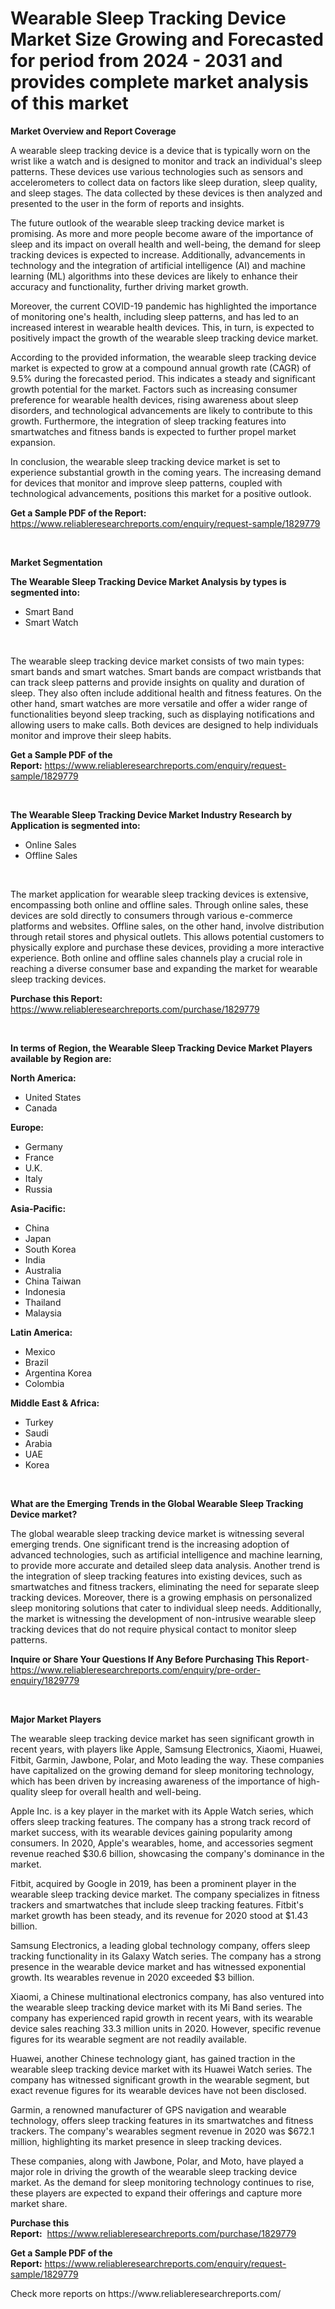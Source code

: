 <p><h1>Wearable Sleep Tracking Device Market Size Growing and Forecasted for period from 2024 - 2031 and provides complete market analysis of this market</h1></p><p><strong>Market Overview and Report Coverage</strong></p>
<p><p>A wearable sleep tracking device is a device that is typically worn on the wrist like a watch and is designed to monitor and track an individual's sleep patterns. These devices use various technologies such as sensors and accelerometers to collect data on factors like sleep duration, sleep quality, and sleep stages. The data collected by these devices is then analyzed and presented to the user in the form of reports and insights.</p><p>The future outlook of the wearable sleep tracking device market is promising. As more and more people become aware of the importance of sleep and its impact on overall health and well-being, the demand for sleep tracking devices is expected to increase. Additionally, advancements in technology and the integration of artificial intelligence (AI) and machine learning (ML) algorithms into these devices are likely to enhance their accuracy and functionality, further driving market growth.</p><p>Moreover, the current COVID-19 pandemic has highlighted the importance of monitoring one's health, including sleep patterns, and has led to an increased interest in wearable health devices. This, in turn, is expected to positively impact the growth of the wearable sleep tracking device market.</p><p>According to the provided information, the wearable sleep tracking device market is expected to grow at a compound annual growth rate (CAGR) of 9.5% during the forecasted period. This indicates a steady and significant growth potential for the market. Factors such as increasing consumer preference for wearable health devices, rising awareness about sleep disorders, and technological advancements are likely to contribute to this growth. Furthermore, the integration of sleep tracking features into smartwatches and fitness bands is expected to further propel market expansion.</p><p>In conclusion, the wearable sleep tracking device market is set to experience substantial growth in the coming years. The increasing demand for devices that monitor and improve sleep patterns, coupled with technological advancements, positions this market for a positive outlook.</p></p>
<p><strong>Get a Sample PDF of the Report:</strong> <a href="https://www.reliableresearchreports.com/enquiry/request-sample/1829779">https://www.reliableresearchreports.com/enquiry/request-sample/1829779</a></p>
<p>&nbsp;</p>
<p><strong>Market Segmentation</strong></p>
<p><strong>The Wearable Sleep Tracking Device Market Analysis by types is segmented into:</strong></p>
<p><ul><li>Smart Band</li><li>Smart Watch</li></ul></p>
<p>&nbsp;</p>
<p><p>The wearable sleep tracking device market consists of two main types: smart bands and smart watches. Smart bands are compact wristbands that can track sleep patterns and provide insights on quality and duration of sleep. They also often include additional health and fitness features. On the other hand, smart watches are more versatile and offer a wider range of functionalities beyond sleep tracking, such as displaying notifications and allowing users to make calls. Both devices are designed to help individuals monitor and improve their sleep habits.</p></p>
<p><strong>Get a Sample PDF of the Report:</strong>&nbsp;<a href="https://www.reliableresearchreports.com/enquiry/request-sample/1829779">https://www.reliableresearchreports.com/enquiry/request-sample/1829779</a></p>
<p>&nbsp;</p>
<p><strong>The Wearable Sleep Tracking Device Market Industry Research by Application is segmented into:</strong></p>
<p><ul><li>Online Sales</li><li>Offline Sales</li></ul></p>
<p>&nbsp;</p>
<p><p>The market application for wearable sleep tracking devices is extensive, encompassing both online and offline sales. Through online sales, these devices are sold directly to consumers through various e-commerce platforms and websites. Offline sales, on the other hand, involve distribution through retail stores and physical outlets. This allows potential customers to physically explore and purchase these devices, providing a more interactive experience. Both online and offline sales channels play a crucial role in reaching a diverse consumer base and expanding the market for wearable sleep tracking devices.</p></p>
<p><strong>Purchase this Report:</strong>&nbsp; <a href="https://www.reliableresearchreports.com/purchase/1829779">https://www.reliableresearchreports.com/purchase/1829779</a></p>
<p>&nbsp;</p>
<p><strong>In terms of Region, the Wearable Sleep Tracking Device Market Players available by Region are:</strong></p>
<p>
    <p> <strong> North America: </strong>
        <ul>
            <li>United States</li>
            <li>Canada</li>
        </ul>
        </p> 
    <p> <strong> Europe: </strong>
        <ul>
            <li>Germany</li>
            <li>France</li>
            <li>U.K.</li>
            <li>Italy</li>
            <li>Russia</li>
        </ul>
        </p> 
    <p> <strong> Asia-Pacific: </strong>
        <ul>
            <li>China</li>
            <li>Japan</li>
            <li>South Korea</li>
            <li>India</li>
            <li>Australia</li>
            <li>China Taiwan</li>
            <li>Indonesia</li>
            <li>Thailand</li>
            <li>Malaysia</li>
        </ul>
        </p> 
    <p> <strong> Latin America: </strong>
        <ul>
            <li>Mexico</li>
            <li>Brazil</li>
            <li>Argentina Korea</li>
            <li>Colombia</li>
        </ul>
        </p> 
    <p> <strong> Middle East & Africa: </strong>
        <ul>
            <li>Turkey</li>
            <li>Saudi</li>
            <li>Arabia</li>
            <li>UAE</li>
            <li>Korea</li>
        </ul>
    </p>
    </p>
<p>&nbsp;</p>
<p><strong>What are the Emerging Trends in the Global Wearable Sleep Tracking Device market?</strong></p>
<p><p>The global wearable sleep tracking device market is witnessing several emerging trends. One significant trend is the increasing adoption of advanced technologies, such as artificial intelligence and machine learning, to provide more accurate and detailed sleep data analysis. Another trend is the integration of sleep tracking features into existing devices, such as smartwatches and fitness trackers, eliminating the need for separate sleep tracking devices. Moreover, there is a growing emphasis on personalized sleep monitoring solutions that cater to individual sleep needs. Additionally, the market is witnessing the development of non-intrusive wearable sleep tracking devices that do not require physical contact to monitor sleep patterns.</p></p>
<p><strong>Inquire or Share Your Questions If Any Before Purchasing This Report</strong>- <a href="https://www.reliableresearchreports.com/enquiry/pre-order-enquiry/1829779">https://www.reliableresearchreports.com/enquiry/pre-order-enquiry/1829779</a></p>
<p>&nbsp;</p>
<p><strong>Major Market Players</strong></p>
<p><p>The wearable sleep tracking device market has seen significant growth in recent years, with players like Apple, Samsung Electronics, Xiaomi, Huawei, Fitbit, Garmin, Jawbone, Polar, and Moto leading the way. These companies have capitalized on the growing demand for sleep monitoring technology, which has been driven by increasing awareness of the importance of high-quality sleep for overall health and well-being.</p><p>Apple Inc. is a key player in the market with its Apple Watch series, which offers sleep tracking features. The company has a strong track record of market success, with its wearable devices gaining popularity among consumers. In 2020, Apple's wearables, home, and accessories segment revenue reached $30.6 billion, showcasing the company's dominance in the market.</p><p>Fitbit, acquired by Google in 2019, has been a prominent player in the wearable sleep tracking device market. The company specializes in fitness trackers and smartwatches that include sleep tracking features. Fitbit's market growth has been steady, and its revenue for 2020 stood at $1.43 billion.</p><p>Samsung Electronics, a leading global technology company, offers sleep tracking functionality in its Galaxy Watch series. The company has a strong presence in the wearable device market and has witnessed exponential growth. Its wearables revenue in 2020 exceeded $3 billion.</p><p>Xiaomi, a Chinese multinational electronics company, has also ventured into the wearable sleep tracking device market with its Mi Band series. The company has experienced rapid growth in recent years, with its wearable device sales reaching 33.3 million units in 2020. However, specific revenue figures for its wearable segment are not readily available.</p><p>Huawei, another Chinese technology giant, has gained traction in the wearable sleep tracking device market with its Huawei Watch series. The company has witnessed significant growth in the wearable segment, but exact revenue figures for its wearable devices have not been disclosed.</p><p>Garmin, a renowned manufacturer of GPS navigation and wearable technology, offers sleep tracking features in its smartwatches and fitness trackers. The company's wearables segment revenue in 2020 was $672.1 million, highlighting its market presence in sleep tracking devices.</p><p>These companies, along with Jawbone, Polar, and Moto, have played a major role in driving the growth of the wearable sleep tracking device market. As the demand for sleep monitoring technology continues to rise, these players are expected to expand their offerings and capture more market share.</p></p>
<p><strong>Purchase this Report:</strong>&nbsp;&nbsp;<a href="https://www.reliableresearchreports.com/purchase/1829779">https://www.reliableresearchreports.com/purchase/1829779</a></p>
<p></p>
<p><strong>Get a Sample PDF of the Report:</strong>&nbsp;<a href="https://www.reliableresearchreports.com/enquiry/request-sample/1829779">https://www.reliableresearchreports.com/enquiry/request-sample/1829779</a></p>
<p>Check more reports on https://www.reliableresearchreports.com/</p>